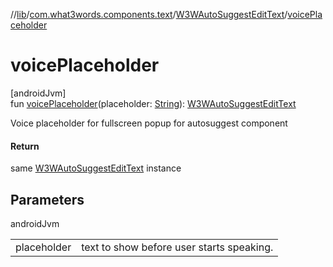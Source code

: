 //[lib](../../../index.md)/[com.what3words.components.text](../index.md)/[W3WAutoSuggestEditText](index.md)/[voicePlaceholder](voice-placeholder.md)

# voicePlaceholder

[androidJvm]\
fun [voicePlaceholder](voice-placeholder.md)(placeholder: [String](https://kotlinlang.org/api/latest/jvm/stdlib/kotlin/-string/index.html)): [W3WAutoSuggestEditText](index.md)

Voice placeholder for fullscreen popup for autosuggest component

#### Return

same [W3WAutoSuggestEditText](index.md) instance

## Parameters

androidJvm

| | |
|---|---|
| placeholder | text to show before user starts speaking. |
